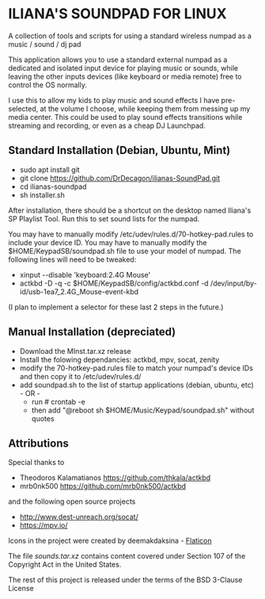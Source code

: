 # ILIANA'S SOUNDPAD FOR LINUX

A collection of tools and scripts for using a standard wireless numpad as a music / sound / dj pad

This application allows you to use a standard external numpad as a dedicated and isolated input device for playing music or sounds, while leaving the other inputs devices (like keyboard or media remote) free to control the OS normally.

I use this to allow my kids to play music and sound effects I have pre-selected, at the volume I choose, while keeping them from messing up my media center.  This could be used to play sound effects transitions while streaming and recording, or even as a cheap DJ Launchpad.



## Standard Installation (Debian, Ubuntu, Mint)

* sudo apt install git
* git clone https://github.com/DrDecagon/ilianas-SoundPad.git
* cd ilianas-soundpad
* sh installer.sh

After installation, there should be a shortcut on the desktop named Iliana's SP Playlist Tool. Run this to set sound lists for the numpad.

You may have to manually modify /etc/udev/rules.d/70-hotkey-pad.rules to include your device ID.
You may have to manually modify the $HOME/KeypadSB/soundpad.sh file to use your model of numpad. The following lines will need to be tweaked:
  * xinput --disable 'keyboard:2.4G Mouse'
  * actkbd -D -q -c $HOME/KeypadSB/config/actkbd.conf -d /dev/input/by-id/usb-1ea7_2.4G_Mouse-event-kbd

(I plan to implement a selector for these last 2 steps in the future.)



## Manual Installation (depreciated)

* Download the MInst.tar.xz release
* Install the folowing dependancies: actkbd, mpv, socat, zenity
* modify the 70-hotkey-pad.rules file to match your numpad's device IDs and then copy it to /etc/udev/rules.d/
* add soundpad.sh to the list of startup applications (debian, ubuntu, etc) - OR -
  * run # crontab -e
  * then add "@reboot sh $HOME/Music/Keypad/soundpad.sh" without quotes



## Attributions

Special thanks to
* Theodoros Kalamatianos https://github.com/thkala/actkbd
* mrb0nk500 https://github.com/mrb0nk500/actkbd 

and the following open source projects
* http://www.dest-unreach.org/socat/
* https://mpv.io/

Icons in the project were created by deemakdaksina - <a href="https://www.flaticon.com/free-icons/keypad" title="keypad icons">Flaticon</a> 

The file *sounds.tar.xz* contains content covered under Section 107 of the Copyright Act in the United States. 

The rest of this project is released under the terms of the BSD 3-Clause License
